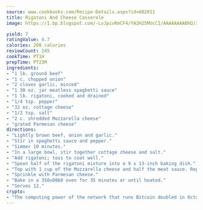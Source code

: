 ```yaml
---
source: www.cookbooks.com/Recipe-Details.aspx?id=602011
title: Rigatoni And Cheese Casserole
image: https://1.bp.blogspot.com/-LvJpivRmCF4/YA2H25MUcCI/AAAAAAAABhQ/xgndXuMf7Zopp5S4RExCblnSp5YGujfSQCLcBGAsYHQ/s320/8.png

yield: 7
ratingValue: 4.7
calories: 208 calories
reviewCount: 245
cookTime: PT1H
prepTime: PT23M
ingredients:
- "1 lb. ground beef"
- "1 c. chopped onion"
- "2 cloves garlic, minced"
- "1 30 oz. jar meatless spaghetti sauce"
- "1 lb. rigatoni, cooked and drained"
- "1/4 tsp. pepper"
- "32 oz. cottage cheese"
- "1/2 tsp. salt"
- "2 c. shredded Mozzarella cheese"
- "grated Parmesan cheese"
directions:
- "Lightly brown beef, onion and garlic."
- "Stir in spaghetti sauce and pepper."
- "Simmer 10 minutes."
- "In a large bowl, stir together cottage cheese and salt."
- "Add rigatoni; toss to coat well."
- "Spoon half of the rigatoni mixture into a 9 x 13-inch baking dish."
- "Top with 1 cup of the Mozzarella cheese and half the meat sauce. Repeat."
- "Sprinkle with Parmesan cheese."
- "Bake in a 350u00b0 oven for 35 minutes or until heated."
- "Serves 12."
crypto:
- "The computing power of the network that runs Bitcoin doubled in October, pushing out all but the most dedicated miners."
---
```

